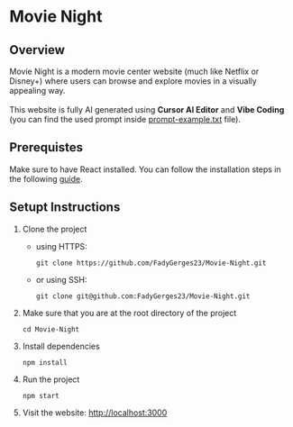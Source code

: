 # Movie Night

## Overview

Movie Night is a modern movie center website (much like Netflix or Disney+) where users can browse and explore movies in a visually appealing way.
<br />
<br />
This website is fully AI generated using **Cursor AI Editor** and **Vibe Coding** (you can find the used prompt inside [prompt-example.txt](https://github.com/FadyGerges23/Movie-Night/blob/main/prompt-example.txt) file).

## Prerequistes
Make sure to have React installed. You can follow the installation steps in the following [guide](https://www.freecodecamp.org/news/how-to-install-react-a-step-by-step-guide/).

## Setupt Instructions

1. Clone the project
    - using HTTPS:
        ```
        git clone https://github.com/FadyGerges23/Movie-Night.git
        ```
    
    - or using SSH:
        ```
        git clone git@github.com:FadyGerges23/Movie-Night.git
        ```

1. Make sure that you are at the root directory of the project
    ```
    cd Movie-Night
    ```

2. Install dependencies
    ```
    npm install
    ```

3. Run the project
    ```
    npm start
    ```

4. Visit the website: [http://localhost:3000](http://localhost:3000)
